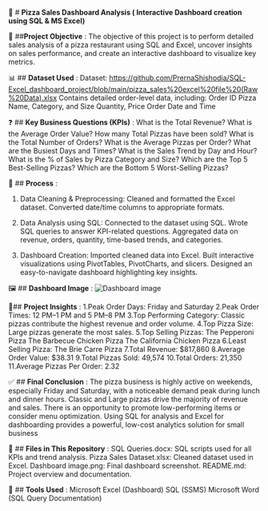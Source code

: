 🍕 #  **Pizza Sales Dashboard Analysis ( Interactive Dashboard creation using SQL & MS Excel)**

🎯 ##**Project Objective** :
The objective of this project is to perform detailed sales analysis of a pizza restaurant using SQL and Excel, uncover insights on sales performance, and create an interactive dashboard to visualize key metrics.

📊 ##  **Dataset Used** :
Dataset: https://github.com/PrernaShishodia/SQL-Excel_dashboard_project/blob/main/pizza_sales%20excel%20file%20(Raw%20Data).xlsx
Contains detailed order-level data, including:
Order ID
Pizza Name, Category, and Size
Quantity, Price
Order Date and Time

❓ ##  **Key Business Questions (KPIs)** :
What is the Total Revenue?
What is the Average Order Value?
How many Total Pizzas have been sold?
What is the Total Number of Orders?
What is the Average Pizzas per Order?
What are the Busiest Days and Times?
What is the Sales Trend by Day and Hour?
What is the % of Sales by Pizza Category and Size?
Which are the Top 5 Best-Selling Pizzas?
Which are the Bottom 5 Worst-Selling Pizzas?

🔄 ##  **Process** :
1. Data Cleaning & Preprocessing:
Cleaned and formatted the Excel dataset.
Converted date/time columns to appropriate formats.

2. Data Analysis using SQL:
Connected to the dataset using SQL.
Wrote SQL queries to answer KPI-related questions.
Aggregated data on revenue, orders, quantity, time-based trends, and categories.

3. Dashboard Creation:
Imported cleaned data into Excel.
Built interactive visualizations using PivotTables, PivotCharts, and slicers.
Designed an easy-to-navigate dashboard highlighting key insights.

🖼️ ##  **Dashboard Image** :
![Dashboard image](https://github.com/user-attachments/assets/d47b8864-a921-4dcf-9d47-2c3b63bf1236)

📍##  **Project Insights** :
1.Peak Order Days: Friday and Saturday
2.Peak Order Times: 12 PM–1 PM and 5 PM–8 PM
3.Top Performing Category: Classic pizzas contribute the highest revenue and order volume.
4.Top Pizza Size: Large pizzas generate the most sales.
5.Top Selling Pizzas:
The Pepperoni Pizza
The Barbecue Chicken Pizza
The California Chicken Pizza
6.Least Selling Pizza: The Brie Carre Pizza
7.Total Revenue: $817,860
8.Average Order Value: $38.31
9.Total Pizzas Sold: 49,574
10.Total Orders: 21,350
11.Average Pizzas Per Order: 2.32

✅ ##  **Final Conclusion** :
The pizza business is highly active on weekends, especially Friday and Saturday, with a noticeable demand peak during lunch and dinner hours.
Classic and Large pizzas drive the majority of revenue and sales.
There is an opportunity to promote low-performing items or consider menu optimization.
Using SQL for analysis and Excel for dashboarding provides a powerful, low-cost analytics solution for small business

📁 ##  **Files in This Repository** :
SQL Queries.docx: SQL scripts used for all KPIs and trend analysis.
Pizza Sales Dataset.xlsx: Cleaned dataset used in Excel.
Dashboard image.png: Final dashboard screenshot.
README.md: Project overview and documentation.

🚀 ## **Tools Used** :
Microsoft Excel (Dashboard)
SQL (SSMS)
Microsoft Word (SQL Query Documentation)
